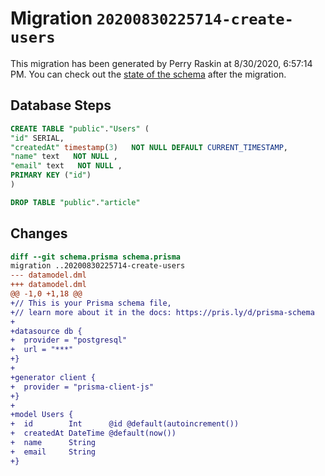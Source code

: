 # Migration `20200830225714-create-users`

This migration has been generated by Perry Raskin at 8/30/2020, 6:57:14 PM.
You can check out the [state of the schema](./schema.prisma) after the migration.

## Database Steps

```sql
CREATE TABLE "public"."Users" (
"id" SERIAL,
"createdAt" timestamp(3)   NOT NULL DEFAULT CURRENT_TIMESTAMP,
"name" text   NOT NULL ,
"email" text   NOT NULL ,
PRIMARY KEY ("id")
)

DROP TABLE "public"."article"
```

## Changes

```diff
diff --git schema.prisma schema.prisma
migration ..20200830225714-create-users
--- datamodel.dml
+++ datamodel.dml
@@ -1,0 +1,18 @@
+// This is your Prisma schema file,
+// learn more about it in the docs: https://pris.ly/d/prisma-schema
+
+datasource db {
+  provider = "postgresql"
+  url = "***"
+}
+
+generator client {
+  provider = "prisma-client-js"
+}
+
+model Users {
+  id        Int      @id @default(autoincrement())
+  createdAt DateTime @default(now())
+  name      String
+  email     String
+}
```


